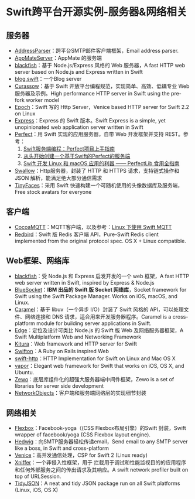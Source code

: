 # Swift跨平台开源实例-服务器&网络相关
## 服务器
- [AddressParser][1]：跨平台SMTP邮件客户端框架，Email address parser.
- [AppMateServer][2]：AppMate 的服务端
- [blackfish][3]：基于 Node.js/Express 风格的 Web 服务器，A fast HTTP web server based on Node.js and Express written in Swift
- [blog.swift][4]：一个Blog server
- [Curassow][5]：基于 Swift 开放平台编程规范，实现简单、高效、低耦专业 Web 服务器及示例。High performance HTTP server in Swift using the pre-fork worker model
- [Epoch][6]：Swift 写的 Http Server，Venice based HTTP server for Swift 2.2 on Linux
- [Express][7]：Express 的 Swift 版本。Swift Express is a simple, yet unopinionated web application server written in Swift
- [Perfect][8]：用 Swift 实现的应用服务器，自带 Web 开发框架并支持 REST。参考：
	1. [Swift服务端编程：Perfect项目上手指南][9]
	2. [从头开始创建一个基于Swift的Perfect的服务端][10]
	3. [Swift 开发 Linux 和 macOS 应用的利器 —— PerfectLib 食用全指南][11]
- [Swallow][12]：Http服务器，封装了 HTTP 和 HTTPS 请求，支持链式操作和 JSON 解析，能满足绝大部分通信需求
- [TinyFaces][13]：采用 Swift 快速构建一个可随机使用的头像数据库及服务端，Free stock avatars for everyone

## 客户端
- [CocoaMQTT][14]：MQTT客户端，以及参考：[Linux 下使用 Swift MQTT][15]
- [Redbird][16]：Swift 版 Redis 客户端 API，Pure-Swift Redis client implemented from the original protocol spec. OS X + Linux compatible.

## Web框架、网络库
- [blackfish][17]：受 Node.js 和 Express 启发开发的一个 web 框架，A fast HTTP web server written in Swift, inspired by Express & Node.js
- [BlueSocket][18]：**IBM 出品的 Swift 版 Socket 网络库**，Socket framework for Swift using the Swift Package Manager. Works on iOS, macOS, and Linux.
- [Caramel][19]：基于 libuv（一个异步 I/O）封装了 Swift 风格的 API，可以处理文件、网络连接和 DNS 请求，适合用来开发服务器程序。Caramel is a cross-platform module for building server applications in Swift.
- [Edge][20]：定位及设计可类比 Node.js 的 Swift 版 Web 及网络服务器框架，A Swift Multiplatform Web and Networking Framework
- [Kitura][21]：Web framework and HTTP server for Swift
- [Swifton][22]：A Ruby on Rails inspired Web 
- [swift-http][23]：HTTP Implementation for Swift on Linux and Mac OS X
- [vapor][24]：Elegant web framework for Swift that works on iOS, OS X, and Ubuntu.
- [Zewo][25]：底层库组件化的超强大服务器端中间件框架，Zewo is a set of libraries for server side development
- [NetworkObjects][26]：客户端和服务端网络层的实现细节封装

## 网络相关
- [Flexbox][27]：Facebook-yoga（(CSS Flexbox布局引擎）的Swift 封装，Swift wrapper of facebook/yoga (CSS Flexbox layout engine).
- [Hedwig][28]：向SMTP服务器轻松传递email，Send email to any SMTP server like a boss, in Swift and cross-platform
- [Venice][29]：高并发通信处理，CSP for Swift 2 (Linux ready)
- [Xniffer][30]：一个非侵入性框架，用于 拦截用于调试和性能监视目的的应用程序和任何外部服务之间的传出请求及其响应。A swift network profiler built on top of URLSession.
- [TidyJSON][31]：A neat and tidy JSON package run on all Swift platforms (Linux, iOS, OS X)



[1]:	https://github.com/onevcat/AddressParser "AddressParser"
[2]:	https://github.com/c98/AppMateServer "AppMateServer"
[3]:	https://github.com/elliottminns/blackfish "blackfish"
[4]:	https://github.com/lexrus/blog.swift "blog.swift"
[5]:	https://github.com/kylef/Curassow "Curassow"
[6]:	https://github.com/Zewo/Epoch "Epoch"
[7]:	https://github.com/crossroadlabs/Express "Express"
[8]:	https://github.com/PerfectlySoft/Perfect "Perfect"
[9]:	http://mp.weixin.qq.com/s?__biz=MzA3ODg4MDk0Ng==&mid=402331193&idx=1&sn=dc07b803ef9377965f5a5092cc37ccab#rd
[10]:	http://www.jianshu.com/p/a4741a89f679 "从头开始创建一个基于Swift的Perfect的服务端"
[11]:	http://posts.enumsblog.com/posts/17006
[12]:	https://github.com/TheHolyGrail/Swallow "Swallow"
[13]:	https://github.com/maximedegreve/TinyFaces "TinyFaces"
[14]:	https://github.com/emqtt/CocoaMQTT "CocoaMQTT"
[15]:	http://swift.gg/2016/07/01/mqtt-with-swift-on-linux/ "Linux 下使用 Swift MQTT"
[16]:	https://github.com/czechboy0/Redbird "Redbird"
[17]:	https://github.com/elliottminns/blackfish "blackfish"
[18]:	https://github.com/IBM-Swift/BlueSocket "BlueSocket"
[19]:	https://github.com/CaramelForSwift/Caramel "Caramel"
[20]:	https://github.com/SwiftOnEdge/Edge "Edge"
[21]:	https://github.com/IBM-Swift/Kitura "Kitura"
[22]:	https://github.com/necolt/Swifton "Swifton"
[23]:	https://github.com/huytd/swift-http "swift-http"
[24]:	https://github.com/tannernelson/vapor "vapor"
[25]:	https://github.com/Zewo/Zewo "Zewo"
[26]:	https://github.com/colemancda/NetworkObjects "NetworkObjects"
[27]:	https://github.com/inamiy/Flexbox "Flexbox"
[28]:	https://github.com/onevcat/Hedwig "Hedwig"
[29]:	https://github.com/Zewo/Venice "Venice"
[30]:	https://github.com/xmartlabs/Xniffer "Xniffer"
[31]:	https://github.com/benloong/TidyJSON "TidyJSON"